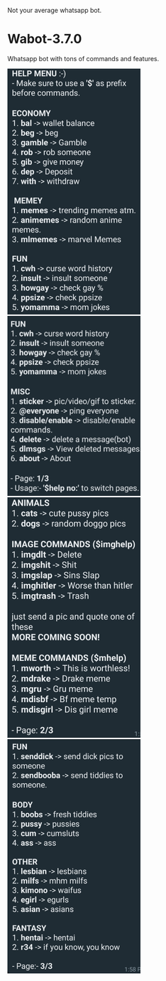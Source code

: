 Not your average whatsapp bot. 

# Wabot-3.7.0
Whatsapp bot with tons of commands and features.


<p float="left">
  <img src="https://github.com/pvnotpv/wabot/blob/main/imgs/1.jpg?raw=true" width="300" />
  <img src="https://github.com/pvnotpv/wabot/blob/main/imgs/2.jpg?raw=true" width="300" />
  <img src="https://github.com/pvnotpv/wabot/blob/main/imgs/3.jpg?raw=true" width="300" />
  <img src="https://github.com/pvnotpv/wabot/blob/main/imgs/4.jpg?raw=true" width="300" />
</p>
